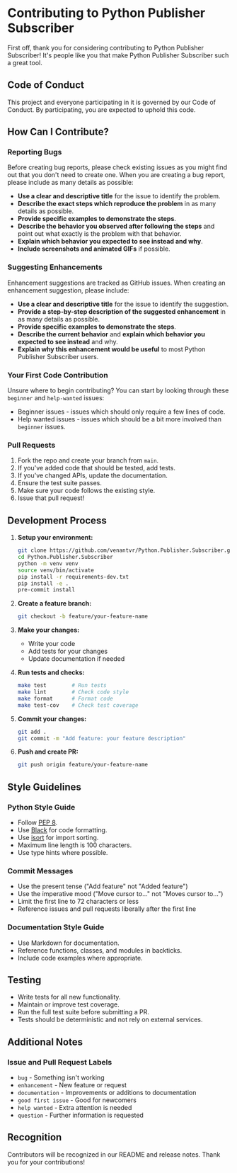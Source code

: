 # Contributing to Python Publisher Subscriber

First off, thank you for considering contributing to Python Publisher Subscriber! It's people like you that make Python Publisher Subscriber such a great tool.

## Code of Conduct

This project and everyone participating in it is governed by our Code of Conduct. By participating, you are expected to uphold this code.

## How Can I Contribute?

### Reporting Bugs

Before creating bug reports, please check existing issues as you might find out that you don't need to create one. When you are creating a bug report, please include as many details as possible:

* **Use a clear and descriptive title** for the issue to identify the problem.
* **Describe the exact steps which reproduce the problem** in as many details as possible.
* **Provide specific examples to demonstrate the steps**.
* **Describe the behavior you observed after following the steps** and point out what exactly is the problem with that behavior.
* **Explain which behavior you expected to see instead and why**.
* **Include screenshots and animated GIFs** if possible.

### Suggesting Enhancements

Enhancement suggestions are tracked as GitHub issues. When creating an enhancement suggestion, please include:

* **Use a clear and descriptive title** for the issue to identify the suggestion.
* **Provide a step-by-step description of the suggested enhancement** in as many details as possible.
* **Provide specific examples to demonstrate the steps**.
* **Describe the current behavior** and **explain which behavior you expected to see instead** and why.
* **Explain why this enhancement would be useful** to most Python Publisher Subscriber users.

### Your First Code Contribution

Unsure where to begin contributing? You can start by looking through these `beginner` and `help-wanted` issues:

* Beginner issues - issues which should only require a few lines of code.
* Help wanted issues - issues which should be a bit more involved than `beginner` issues.

### Pull Requests

1. Fork the repo and create your branch from `main`.
2. If you've added code that should be tested, add tests.
3. If you've changed APIs, update the documentation.
4. Ensure the test suite passes.
5. Make sure your code follows the existing style.
6. Issue that pull request!

## Development Process

1. **Setup your environment:**
   ```bash
   git clone https://github.com/venantvr/Python.Publisher.Subscriber.git
   cd Python.Publisher.Subscriber
   python -m venv venv
   source venv/bin/activate
   pip install -r requirements-dev.txt
   pip install -e .
   pre-commit install
   ```

2. **Create a feature branch:**
   ```bash
   git checkout -b feature/your-feature-name
   ```

3. **Make your changes:**
   - Write your code
   - Add tests for your changes
   - Update documentation if needed

4. **Run tests and checks:**
   ```bash
   make test        # Run tests
   make lint        # Check code style
   make format      # Format code
   make test-cov    # Check test coverage
   ```

5. **Commit your changes:**
   ```bash
   git add .
   git commit -m "Add feature: your feature description"
   ```

6. **Push and create PR:**
   ```bash
   git push origin feature/your-feature-name
   ```

## Style Guidelines

### Python Style Guide

* Follow [PEP 8](https://www.python.org/dev/peps/pep-0008/).
* Use [Black](https://github.com/psf/black) for code formatting.
* Use [isort](https://github.com/PyCQA/isort) for import sorting.
* Maximum line length is 100 characters.
* Use type hints where possible.

### Commit Messages

* Use the present tense ("Add feature" not "Added feature")
* Use the imperative mood ("Move cursor to..." not "Moves cursor to...")
* Limit the first line to 72 characters or less
* Reference issues and pull requests liberally after the first line

### Documentation Style Guide

* Use Markdown for documentation.
* Reference functions, classes, and modules in backticks.
* Include code examples where appropriate.

## Testing

* Write tests for all new functionality.
* Maintain or improve test coverage.
* Run the full test suite before submitting a PR.
* Tests should be deterministic and not rely on external services.

## Additional Notes

### Issue and Pull Request Labels

* `bug` - Something isn't working
* `enhancement` - New feature or request
* `documentation` - Improvements or additions to documentation
* `good first issue` - Good for newcomers
* `help wanted` - Extra attention is needed
* `question` - Further information is requested

## Recognition

Contributors will be recognized in our README and release notes. Thank you for your contributions!